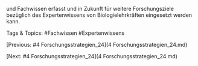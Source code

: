 und Fachwissen erfasst und in Zukunft für weitere Forschungsziele bezüglich des 
Expertenwissens von Biologielehrkräften eingesetzt werden kann.  

   Tags & Topics:
   #Fachwissen
   #Expertenwissens

[Previous: #4 Forschungsstrategien_24](4 Forschungsstrategien_24.md)

[Next: #4 Forschungsstrategien_24](4 Forschungsstrategien_24.md)